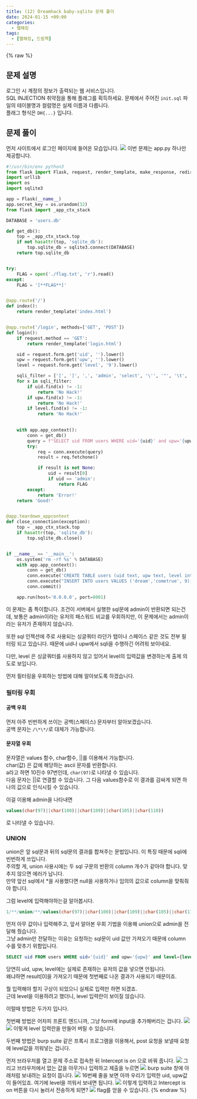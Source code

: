 ```yaml
---
title: (12) Dreamhack baby-sqlite 문제 풀이
date: 2024-01-15 +09:00
categories:
  - 웹해킹
tags:
  - [웹해킹, 드림핵]
---
```

{% raw %}
## 문제 설명
로그인 시 계정의 정보가 출력되는 웹 서비스입니다.  
SQL INJECTION 취약점을 통해 플래그를 획득하세요. 문제에서 주어진 `init.sql` 파일의 테이블명과 컬럼명은 실제 이름과 다릅니다.  
플래그 형식은 `DH{...}` 입니다.

## 문제 풀이
먼저 사이트에서 로그인 페이지에 들어온 모습입니다.
![](https://kyuyeop.github.io/assets/img/post/12/1.png)
이번 문제는 app.py 하나만 제공합니다.
```python
#!/usr/bin/env python3
from flask import Flask, request, render_template, make_response, redirect, url_for, session, g
import urllib
import os
import sqlite3

app = Flask(__name__)
app.secret_key = os.urandom(32)
from flask import _app_ctx_stack

DATABASE = 'users.db'

def get_db():
    top = _app_ctx_stack.top
    if not hasattr(top, 'sqlite_db'):
        top.sqlite_db = sqlite3.connect(DATABASE)
    return top.sqlite_db


try:
    FLAG = open('./flag.txt', 'r').read()
except:
    FLAG = '[**FLAG**]'


@app.route('/')
def index():
    return render_template('index.html')


@app.route('/login', methods=['GET', 'POST'])
def login():
    if request.method == 'GET':
        return render_template('login.html')

    uid = request.form.get('uid', '').lower()
    upw = request.form.get('upw', '').lower()
    level = request.form.get('level', '9').lower()

    sqli_filter = ['[', ']', ',', 'admin', 'select', '\'', '"', '\t', '\n', '\r', '\x08', '\x09', '\x00', '\x0b', '\x0d', ' ']
    for x in sqli_filter:
        if uid.find(x) != -1:
            return 'No Hack!'
        if upw.find(x) != -1:
            return 'No Hack!'
        if level.find(x) != -1:
            return 'No Hack!'

    
    with app.app_context():
        conn = get_db()
        query = f"SELECT uid FROM users WHERE uid='{uid}' and upw='{upw}' and level={level};"
        try:
            req = conn.execute(query)
            result = req.fetchone()

            if result is not None:
                uid = result[0]
                if uid == 'admin':
                    return FLAG
        except:
            return 'Error!'
    return 'Good!'


@app.teardown_appcontext
def close_connection(exception):
    top = _app_ctx_stack.top
    if hasattr(top, 'sqlite_db'):
        top.sqlite_db.close()


if __name__ == '__main__':
    os.system('rm -rf %s' % DATABASE)
    with app.app_context():
        conn = get_db()
        conn.execute('CREATE TABLE users (uid text, upw text, level integer);')
        conn.execute("INSERT INTO users VALUES ('dream','cometrue', 9);")
        conn.commit()

    app.run(host='0.0.0.0', port=8001)
```
이 문제는 좀 특이합니다. 조건이 서버에서 실행한 sql문에 admin이 반환되면 되는건데, 보통은 admin이라는 유저의 패스워드 비교를 우회하지만, 이 문제에서는 admin이라는 유저가 존재하지 않습니다.  
  
또한 sql 인젝션에 주로 사용되는 싱글쿼터 라던가 탭이나 스페이스 같은 것도 전부 필터링 되고 있습니다. 때문에 uid나 upw에서 sqli을 수행하긴 어려워 보이네요.  
  
다만, level 은 싱글쿼터를 사용하지 않고 있어서 level의 입력값을 변경하는게 출제 의도로 보입니다.  
  
먼저 필터링을 우회하는 방법에 대해 알아보도록 하겠습니다.

### 필터링 우회
#### 공백 우회
먼저 아주 빈번하게 쓰이는 공백(스페이스) 문자부터 알아보겠습니다.  
공백 문자는 `/\*\*/`로 대체가 가능합니다.
#### 문자열 우회
문자열은 values 함수, char함수, ||를 이용해서 가능합니다.  
char(값) 은 값에 해당하는 ascii 문자를 반환합니다.  
a라고 하면 10진수 97번인데, `char(97)`로 나타낼 수 있습니다.  
다음 문자는 ||로 연결할 수 있습니다. 그 다음 values함수로 이 결과를 감싸게 되면 하나의 값으로 인식시킬 수 있습니다.

이걸 이용해 admin을 나타내면  
```sql
values(char(97)||char(100)||char(109)||char(105)||char(110))
```  
로 나타낼 수 있습니다.

### UNION
union은 앞 sql문과 뒤의 sql문의 결과를 합쳐주는 문법입니다. 이 특징 때문에 sqli에 빈번하게 쓰입니다.  
주의할 게, union 사용시에는 두 sql 구문의 반환의 column 개수가 같아야 합니다. 맞추지 않으면 에러가 납니다.  
만약 앞선 sql에서 \*을 사용했다면 null을 사용하거나 임의의 값으로 column을 맞춰줘야 합니다.  
  

그럼 level에 입력해야하는걸 알아봅시다.
```sql
1/**/union/**/values(char(97)||char(100)||char(109)||char(105)||char(110))
```
먼저 아무 값이나 입력해주고, 앞서 알아본 우회 기법을 이용해 union으로 admin을 전달해 줬습니다.  
그냥 admin만 전달하는 이유는 요청하는 sql문이 uid 값만 가져오기 때문에 column 수를 맞추기 위함입니다.
```sql
SELECT uid FROM users WHERE uid='{uid}' and upw='{upw}' and level={level};
```
당연히 uid, upw, level에는 실제로 존재하는 유저의 값을 넣으면 안됩니다.  
왜냐하면 result[0]을 가져오기 때문에 첫번째로 나온 결과가 사용되기 때문이죠.
  
뭘 입력해야 할지 구상이 되었으니 실제로 입력만 하면 되겠죠.  
근데 level을 이용하려고 했더니, level 입력란이 보이질 않습니다.
  
이럴때 방법은 두가지 입니다.
  
첫번째 방법은 어차피 프론트 엔드니까, 그냥 form에 input을 추가해버리는 겁니다.
![](https://kyuyeop.github.io/assets/img/post/12/2.png)
![](https://kyuyeop.github.io/assets/img/post/12/3.png)
이렇게 level 입력란을 만들어 버릴 수 있습니다.
  
두번째 방법은 burp suite 같은 프록시 프로그램을 이용해서, post 요청을 보낼때 요청에 level값을 끼워넣는 겁니다.

먼저 브라우저를 열고 문제 주소로 접속한 뒤 Intercept is on 으로 바꿔 줍니다.
![](https://kyuyeop.github.io/assets/img/post/12/4.png)
그리고 브라우저에서 없는 값을 아무거나 입력하고 제출을 누르면
![](https://kyuyeop.github.io/assets/img/post/12/5.png)
burp suite 창에 아래처럼 보내려는 요청이 뜹니다.
![](https://kyuyeop.github.io/assets/img/post/12/6.png)
16번째 줄을 보면 아까 우리가 입력한 uid, upw값이 들어있죠. 여기에 level을 끼워서 보내면 됩니다.
![](https://kyuyeop.github.io/assets/img/post/12/7.png)
이렇게 입력하고 Intercept is on 버튼을 다시 눌러서 전송하게 되면?
![](https://kyuyeop.github.io/assets/img/post/12/8.png)
flag를 얻을 수 있습니다.
{% endraw %}